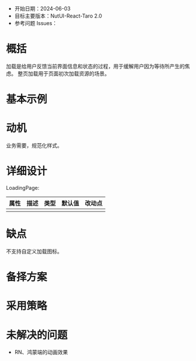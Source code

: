 - 开始日期：2024-06-03
- 目标主要版本：NutUI-React-Taro 2.0
- 参考问题 Issues：

# 概括

加载是给用户反馈当前界面信息和状态的过程，用于缓解用户因为等待所产生的焦虑。
整页加载用于页面初次加载资源的场景。

# 基本示例

# 动机

业务需要，规范化样式。

# 详细设计

LoadingPage:

| 属性 | 描述 | 类型 | 默认值 | 改动点 |
| ---- | ---- | ---- | ------ | ------ |
|      |      |      |        |        |

# 缺点

不支持自定义加载图标。

# 备择方案

# 采用策略

# 未解决的问题

- RN、鸿蒙端的动画效果
